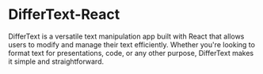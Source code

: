 # DifferText-React
 DifferText is a versatile text manipulation app built with React that allows users to modify and manage their text efficiently. Whether you're looking to format text for presentations, code, or any other purpose, DifferText makes it simple and straightforward.
